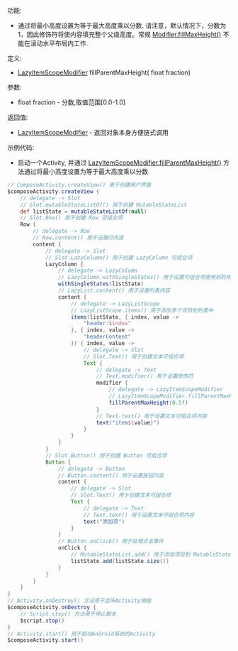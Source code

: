 功能:

+ 通过将最小高度设置为等于最大高度乘以分数. 请注意，默认情况下，分数为
  1，因此修饰符将使内容填充整个父级高度。常规 [Modifier.fillMaxHeight()](/API/UI/Compose/Modifier/Modifier/README.md?id=fillMaxHeight)
  不能在滚动水平布局内工作.

定义:

+ [LazyItemScopeModifier](/API/UI/Compose/Modifier/LazyItemScopeModifier/README.md) fillParentMaxHeight(
  float fraction)

参数:

+ float fraction - 分数,取值范围[0.0-1.0]

返回值:

+ [LazyItemScopeModifier](/API/UI/Compose/Modifier/LazyItemScopeModifier/README.md) - 返回对象本身方便链式调用

示例代码:

+ 启动一个Activity,
  并通过 [LazyItemScopeModifier.fillParentMaxHeight()](/API/UI/Compose/Modifier/LazyItemScopeModifier/README.md?id=fillParentMaxHeight)
  方法通过将最小高度设置为等于最大高度乘以分数

```groovy
// ComposeActivity.createView() 用于创建用户界面
$composeActivity.createView {
    // delegate -> Slot
    // Slot.mutableStateListOf() 用于创建 MutableStateList
    def listState = mutableStateListOf(null)
    // Slot.Row() 用于创建 Row 可组合项
    Row {
        // delegate -> Row
        // Row.content() 用于设置行内容
        content {
            // delegate -> Slot
            // Slot.LazyColumn() 用于创建 LazyColumn 可组合项
            LazyColumn {
                // delegate -> LazyColumn
                // LazyColumn.withSingleStates() 用于设置可组合项使用到的所有 SingleState
                withSingleStates(listState)
                // LazyList.content() 用于设置列表内容
                content {
                    // delegate -> LazyListScope
                    // LazyListScope.items() 用于添加多个项目到列表中
                    items(listState, { index, value ->
                        "header:$index"
                    }, { index, value ->
                        "headerContent"
                    }) { index, value ->
                        // delegate -> Slot
                        // Slot.Text() 用于创建文本可组合项
                        Text {
                            // delegate -> Text
                            // Text.modifier() 用于设置修饰符
                            modifier {
                                // delegate -> LazyItemScopeModifier
                                // LazyItemScopeModifier.fillParentMaxHeight() 用于通过将最小高度设置为等于最大高度乘以分数
                                fillParentMaxHeight(0.5f)
                            }
                            // Text.text() 用于设置文本可组合项内容
                            text("item${value}")
                        }
                    }
                }
            }
            // Slot.Button() 用于创建 Button 可组合项
            Button {
                // delegate -> Button
                // Button.content() 用于设置按钮内容
                content {
                    // delegate -> Slot
                    // Slot.Text() 用于创建文本可组合项
                    Text {
                        // delegate -> Text
                        // Text.text() 用于设置文本可组合项内容
                        text("添加项")
                    }
                }
                // Button.onClick() 用于处理点击事件
                onClick {
                    // MutableStateList.add() 用于添加项目到 MutableStateList
                    listState.add(listState.size())
                }
            }
        }
    }
}
// Activity.onDestroy() 方法用于监听Activity销毁
$composeActivity.onDestroy {
    // Script.stop() 方法用于停止脚本
    $script.stop()
}
// Activity.start() 用于启动Android系统的Activity
$composeActivity.start()
```